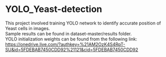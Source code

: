 # YOLO_Yeast-detection  
This project involved training YOLO network to identify accurate position of Yeast cells in images.  
Sample results can be found in dataset-master/results folder.  
YOLO initialization weights can be found from the following link: https://onedrive.live.com/?authkey=%21AM2OzK4S4RpT-SU&id=5FDEBAB7450CDD92%21121&cid=5FDEBAB7450CDD92
